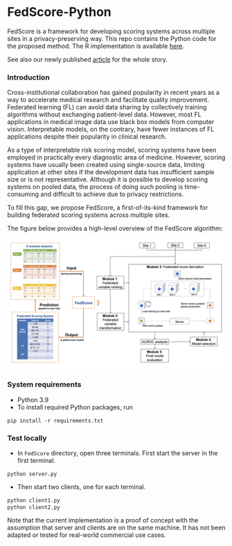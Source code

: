 # FedScore-Python
FedScore is a framework for developing scoring systems across multiple sites in a privacy-preserving way. This repo contains the Python code for the proposed method. The R implementation is available [here](https://github.com/nliulab/FedScore).

See also our newly published [article](https://doi.org/10.1016/j.jbi.2023.104485) for the whole story.

### Introduction
Cross-institutional collaboration has gained popularity in recent years as a way to accelerate medical research and facilitate quality improvement. Federated learning (FL) can avoid data sharing by collectively training algorithms without exchanging patient-level data. However, most FL applications in medical image data use black box models from computer vision. Interpretable models, on the contrary, have fewer instances of FL applications despite their popularity in clinical research.

As a type of interpretable risk scoring model, scoring systems have been employed in practically every diagnostic area of medicine. However, scoring systems have usually been created using single-source data, limiting application at other sites if the development data has insufficient sample size or is not representative. Although it is possible to develop scoring systems on pooled data, the process of doing such pooling is time-consuming and difficult to achieve due to privacy restrictions.

To fill this gap, we propose FedScore, a first-of-its-kind framework for building federated scoring systems across multiple sites.

The figure below provides a high-level overview of the FedScore algorithm:

![Figure 1: Overview of the FedScore algorithm](Figures/workflow.jpg)

### System requirements
- Python 3.9
- To install required Python packages, run
```
pip install -r requirements.txt
```

### Test locally
- In `FedScore` directory, open three terminals. First start the server in the first terminal.
```
python server.py
```
- Then start two clients, one for each terminal.
```
python client1.py
python client2.py
```
Note that the current implementation is a proof of concept with the assumption that server and clients are on the same machine. It has not been adapted or tested for real-world commercial use cases.
